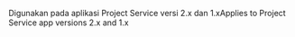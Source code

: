<span data-ttu-id="715d7-101">Digunakan pada aplikasi Project Service versi 2.x dan 1.x</span><span class="sxs-lookup"><span data-stu-id="715d7-101">Applies to Project Service app versions 2.x and 1.x</span></span>
